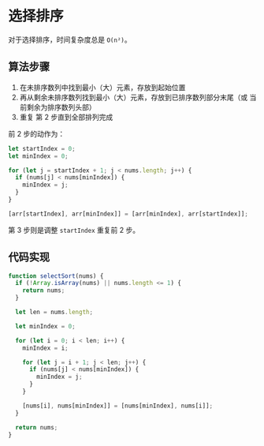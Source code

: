 # 选择排序

对于选择排序，时间复杂度总是 `O(n²)`。

## 算法步骤

1. 在未排序数列中找到最小（大）元素，存放到起始位置
2. 再从剩余未排序数列找到最小（大）元素，存放到已排序数列部分末尾（或 当前剩余为排序数列头部）
3. 重复 第 2 步直到全部排列完成

前 2 步的动作为：

```javascript
let startIndex = 0;
let minIndex = 0;

for (let j = startIndex + 1; j < nums.length; j++) {
  if (nums[j] < nums[minIndex]) {
    minIndex = j;
  }
}

[arr[startIndex], arr[minIndex]] = [arr[minIndex], arr[startIndex]];
```

第 3 步则是调整 `startIndex` 重复前 2 步。

## 代码实现

```javascript
function selectSort(nums) {
  if (!Array.isArray(nums) || nums.length <= 1) {
    return nums;
  }

  let len = nums.length;

  let minIndex = 0;

  for (let i = 0; i < len; i++) {
    minIndex = i;

    for (let j = i + 1; j < len; j++) {
      if (nums[j] < nums[minIndex]) {
        minIndex = j;
      }
    }

    [nums[i], nums[minIndex]] = [nums[minIndex], nums[i]];
  }

  return nums;
}
```
